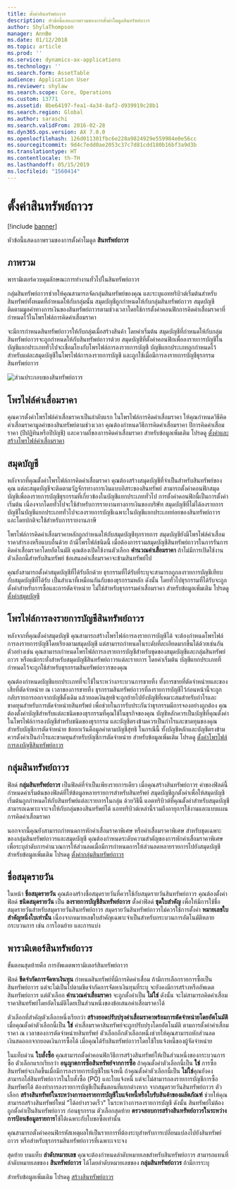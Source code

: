 ```yaml
---
title: ตั้งค่าสินทรัพย์ถาวร
description: หัวข้อนี้แสดงภาพรวมของการตั้งค่าโมดูลสินทรัพย์ถาวร
author: ShylaThompson
manager: AnnBe
ms.date: 01/12/2018
ms.topic: article
ms.prod: ''
ms.service: dynamics-ax-applications
ms.technology: ''
ms.search.form: AssetTable
audience: Application User
ms.reviewer: shylaw
ms.search.scope: Core, Operations
ms.custom: 13771
ms.assetid: 8be64197-fea1-4a34-8af2-d939919c28b1
ms.search.region: Global
ms.author: saraschi
ms.search.validFrom: 2016-02-28
ms.dyn365.ops.version: AX 7.0.0
ms.openlocfilehash: 126d011301fbc6e228a9824929e559984e0e56cc
ms.sourcegitcommit: 9d4c7edd0ae2053c37c7d81cdd180b16bf3a9d3b
ms.translationtype: HT
ms.contentlocale: th-TH
ms.lasthandoff: 05/15/2019
ms.locfileid: "1560414"
---
```

# <a name="set-up-fixed-assets"></a>ตั้งค่าสินทรัพย์ถาวร

[!include [banner](../includes/banner.md)]

หัวข้อนี้แสดงภาพรวมของการตั้งค่าโมดูล **สินทรัพย์ถาวร**

## <a name="overview"></a>ภาพรวม

พารามิเตอร์ควบคุมลักษณะการทำงานทั่วไปในสินทรัพย์ถาวร

กลุ่มสินทรัพย์ถาวรช่วยให้คุณสามารถจัดกลุ่มสินทรัพย์ของคุณ และระบุแอททริบิวต์เริ่มต้นสำหรับสินทรัพย์ทั้งหมดที่กำหนดให้กับกลุ่มนั้น สมุดบัญชีถูกกำหนดให้กับกลุ่มสินทรัพย์ถาวร สมุดบัญชีติดตามมูลค่าทางการเงินของสินทรัพย์ถาวรตามช่วงเวลาโดยใช้การตั้งค่าคอนฟิกการคิดค่าเสื่อมราคาที่กำหนดไว้ในโพรไฟล์การคิดค่าเสื่อมราคา

จะมีการกำหนดสินทรัพย์ถาวรให้กับกลุ่มเมื่อสร้างสินค้า โดยค่าเริ่มต้น สมุดบัญชีที่กำหนดให้กับกลุ่มสินทรัพย์ถาวรจะถูกกำหนดให้กับสินทรัพย์ถาวรด้วย สมุดบัญชีที่ตั้งค่าคอนฟิกเพื่อลงรายการบัญชีในบัญชีแยกประเภททั่วไปจะเชื่อมโยงกับโพรไฟล์การลงรายการบัญชี บัญชีแยกประเภทถูกกำหนดไว้สำหรับแต่ละสมุดบัญชีในโพรไฟล์การลงรายการบัญชี และถูกใช้เมื่อมีการลงรายการบัญชีธุรกรรมสินทรัพย์ถาวร

![ส่วนประกอบของสินทรัพย์ถาวร](./media/FAComponents_Updated.png)

## <a name="depreciation-profiles"></a>โพรไฟล์ค่าเสื่อมราคา

คุณควรตั้งค่าโพรไฟล์ค่าเสื่อมราคาเป็นลำดับแรก ในโพรไฟล์การคิดค่าเสื่อมราคา ให้คุณกำหนดวิธีคิดค่าเสื่อมราคามูลค่าของสินทรัพย์ตามช่วงเวลา คุณต้องกำหนดวิธีการคิดค่าเสื่อมราคา ปีการคิดค่าเสื่อมราคา (ปีปฏิทินหรือปีบัญชี) และความถี่ของการคิดค่าเสื่อมราคา สำหรับข้อมูลเพิ่มเติม โปรดดู [ตั้งค่าและสร้างโพรไฟล์ค่าเสื่อมราคา](tasks/set-up-depreciation-profiles.md)

## <a name="books"></a>สมุดบัญชี

หลังจากที่คุณตั้งค่าโพรไฟล์การคิดค่าเสื่อมราคา คุณต้องสร้างสมุดบัญชีที่จำเป็นสำหรับสินทรัพย์ของคุณ แต่ละสมุดบัญชีจะติดตามวัฏจักรทางการเงินแบบอิสระของสินทรัพย์ สามารถตั้งค่าคอนฟิกสมุดบัญชีเพื่อลงรายการบัญชีธุรกรรมที่เกี่ยวข้องในบัญชีแยกประเภททั่วไป การตั้งค่าคอนฟิกนี้เป็นการตั้งค่าเริ่มต้น เนื่องจากโดยทั่วไปจะใช้สำหรับการรายงานทางการเงินของบริษัท สมุดบัญชีที่ไม่ได้ลงรายการบัญชีในบัญชีแยกประเภททั่วไปจะลงรายการบัญชีเฉพาะในบัญชีแยกประเภทย่อยของสินทรัพย์ถาวร และโดยปกติจะใช้สำหรับการรายงานภาษี

โพรไฟล์การคิดค่าเสื่อมราคาหลักถูกกำหนดให้กับสมุดบัญชีทุกรายการ สมุดบัญชียังมีโพรไฟล์ค่าเสื่อมราคาสำรองหรือแบบอื่นด้วย ถ้ามีโพรไฟล์ชนิดนี้ เมื่อต้องการรวมสมุดบัญชีสินทรัพย์ถาวรในการรันการคิดค่าเสื่อมราคาโดยอัตโนมัติ คุณต้องเปิดใช้งานตัวเลือก **คำนวณค่าเสื่อมราคา** ถ้าไม่มีการเปิดใช้งานตัวเลือกนี้สำหรับสินทรัพย์ ข้อเสนอค่าเสื่อมราคาจะข้ามสินทรัพย์ไป

คุณยังสามารถตั้งค่าสมุดบัญชีที่ได้รับอีกด้วย ธุรกรรมที่ได้รับที่ระบุจะสามารถถูกลงรายการบัญชีเทียบกับสมุดบัญชีที่ได้รับ เป็นสำเนาที่เหมือนกันกับของธุรกรรมหลัก ดังนั้น โดยทั่วไปธุรกรรมที่ได้รับจะถูกตั้งค่าสำหรับการซื้อและการตัดจำหน่าย ไม่ใช่สำหรับธุรกรรมค่าเสื่อมราคา สำหรับข้อมูลเพิ่มเติม โปรดดู [ตั้งค่าสมุดบัญชี](tasks/set-up-value-models.md)

## <a name="fixed-asset-posting-profiles"></a>โพรไฟล์การลงรายการบัญชีสินทรัพย์ถาวร

หลังจากที่คุณตั้งค่าสมุดบัญชี คุณสามารถสร้างโพรไฟล์การลงรายการบัญชีได้ จะต้องกำหนดโพรไฟล์การลงรายการบัญชีโดยเรียงตามสมุดบัญชี แต่สามารถกำหนดในระดับที่ละเอียดมากขึ้นได้ด้วยเช่นกัน ตัวอย่างเช่น คุณสามารถกำหนดโพรไฟล์การลงรายการบัญชีสำหรับชุดของสมุดบัญชีและกลุ่มสินทรัพย์ถาวร หรือแม้กระทั่งสำหรับสมุดบัญชีสินทรัพย์ถาวรแต่ละรายการ โดยค่าเริ่มต้น บัญชีแยกประเภทที่กำหนดไว้จะถูกใช้สำหรับธุรกรรมสินทรัพย์ถาวรของคุณ

คุณต้องกำหนดบัญชีแยกประเภทที่จะใช้ในระหว่างกระบวนการขายทิ้ง ทั้งการขายที่ตัดจำหน่ายและของเสียที่ตัดจำหน่าย ณ เวลาของการขายทิ้ง ธุรกรรมสินทรัพย์ถาวรที่ลงรายการบัญชีไว้ก่อนหน้านี้จะถูกกลับรายการออกจากบัญชีดั้งเดิม แล้วยอดเงินสุทธิจะถูกย้ายไปยังบัญชีที่เหมาะสมสำหรับกำไรและขาดทุนสำหรับการตัดจำหน่ายสินทรัพย์ เพื่อช่วยในการรับประกันว่าธุรกรรมมีการจองอย่างถูกต้อง คุณต้องตั้งค่าบัญชีสำหรับแต่ละชนิดของธุรกรรมที่คุณใช้ในธุรกิจของคุณ บัญชีหลักควรเป็นบัญชีที่คุณตั้งค่าในโพรไฟล์การลงบัญชีสำหรับชนิดของธุรกรรม และบัญชีตรงข้ามควรเป็นกำไรและขาดทุนของคุณสำหรับบัญชีการตัดจำหน่าย ข้อยกเว้นคือมูลค่าตามบัญชีสุทธิ ในกรณีนี้ ทั้งบัญชีหลักและบัญชีตรงข้ามควรตั้งค่าเป็นกำไรและขาดทุนสำหรับบัญชีการตัดจำหน่าย สำหรับข้อมูลเพิ่มเติม โปรดดู [ตั้งค่าโพรไฟล์การลงบัญชีสินทรัพย์ถาวร](tasks/set-up-fixed-asset-posting-profiles.md)

## <a name="fixed-asset-groups"></a>กลุ่มสินทรัพย์ถาวร

ฟิลด์ **กลุ่มสินทรัพย์ถาวร** เป็นฟิลด์ที่จำเป็นเพียงรายการเดียว เมื่อคุณสร้างสินทรัพย์ถาวร ค่าของฟิลด์นี้กำหนดค่าเริ่มต้นของฟิลด์ที่ให้ข้อมูลหลายรายการสำหรับสินทรัพย์ สมุดบัญชีถูกตั้งค่าเพื่อให้สมุดบัญชีเริ่มต้นถูกกำหนดให้กับสินทรัพย์แต่ละรายการในกลุ่ม ด้วยวิธีนี้ แอตทริบิวต์ที่คุณตั้งค่าสำหรับสมุดบัญชีสามารถเฉพาะเจาะจงให้กับกลุ่มของสินทรัพย์ได้ แอททริบิวต์เหล่านี้รวมถึงอายุการใช้งานและแบบแผนการคิดค่าเสื่อมราคา

นอกจากนี้คุณยังสามารถกำหนดการหักค่าเสื่อมราคาพิเศษ หรือค่าเสื่อมราคาพิเศษ สำหรับชุดเฉพาะของกลุ่มสินทรัพย์ถาวรและสมุดบัญชี คุณต้องกำหนดระดับความสำคัญของการหักค่าเสื่อมราคาพิเศษเพื่อระบุลำดับการคำนวณการให้ส่วนลดเมื่อมีการกำหนดการให้ส่วนลดหลายรายการไปยังสมุดบัญชี สำหรับข้อมูลเพิ่มเติม โปรดดู [ตั้งค่ากลุ่มสินทรัพย์ถาวร](tasks/set-up-fixed-asset-groups.md)

## <a name="journal-names"></a>ชื่อสมุดรายวัน

ในหน้า **ชื่อสมุดรายวัน** คุณต้องสร้างชื่อสมุดรายวันที่ควรใช้กับสมุดรายวันสินทรัพย์ถาวร คุณต้องตั้งค่าฟิลด์ **ชนิดสมุดรายวัน** เป็น **ลงรายการบัญชีสินทรัพย์ถาวร** ตั้งค่าฟิลด์ **ชุดใบสำคัญ** เพื่อให้มีการใช้ชื่อสมุดรายวันสำหรับสมุดรายวันสินทรัพย์ถาวร สมุดรายวันสินทรัพย์ถาวรไม่ควรใช้การตั้งค่า **หมายเลขใบสำคัญหนึ่งใบเท่านั้น** เนื่องจากหมายเลขใบสำคัญเฉพาะจำเป็นสำหรับกระบวนการอัตโนมัติหลายกระบวนการ เช่น การโอนย้าย และการแบ่ง

## <a name="fixed-asset-parameters"></a>พารามิเตอร์สินทรัพย์ถาวร

ขั้นตอนสุดท้ายคือ การอัพเดตพารามิเตอร์สินทรัพย์ถาวร

ฟิลด์ **ขีดจำกัดการจัดหาเงินทุน** กำหนดสินทรัพย์ที่มีการคิดค่าเสื่อม ถ้ามีการเลือกรายการซื้อเป็นสินทรัพย์ถาวร แต่จะไม่เป็นไปตามขีดจำกัดการจัดหาเงินทุนที่ระบุ จะยังคงมีการสร้างหรืออัพเดตสินทรัพย์ถาวร แต่ตัวเลือก **คำนวณค่าเสื่อมราคา** จะถูกตั้งค่าเป็น **ไม่ใช่** ดังนั้น จะไม่สามารถคิดค่าเสื่อมราคาสินทรัพย์โดยอัตโนมัติโดยเป็นส่วนหนึ่งของข้อเสนอค่าเสื่อมราคาได้

ตัวเลือกที่สำคัญตัวเลือกหนึ่งเรียกว่า **สร้างยอดปรับปรุงค่าเสื่อมราคาพร้อมการตัดจำหน่ายโดยอัตโนมัติ** เมื่อคุณตั้งค่าตัวเลือกนี้เป็น **ใช่** ค่าเสื่อมราคาสินทรัพย์จะถูกปรับปรุงโดยอัตโนมัติ ตามการตั้งค่าค่าเสื่อมราคา ณ เวลาของการตัดจำหน่ายสินทรัพย์ ตัวเลือกอีกตัวเลือกหนึ่งช่วยให้คุณสามารถหักส่วนลดเงินสดออกจากยอดเงินการซื้อได้ เมื่อคุณได้รับสินทรัพย์ถาวรโดยใช้ใบแจ้งหนี้ของผู้จัดจำหน่าย

ในแท็บด่วน **ใบสั่งซื้อ** คุณสามารถตั้งค่าคอนฟิกวิธีการสร้างสินทรัพย์ให้เป็นส่วนหนึ่งของกระบวนการซื้อ ตัวเลือกแรกเรียกว่า **อนุญาตการซื้อสินทรัพย์จากการซื้อ** ถ้าคุณตั้งค่าตัวเลือกนี้เป็น **ใช่** การซื้อสินทรัพย์จะเกิดขึ้นเมื่อมีการลงรายการบัญชีใบแจ้งหนี้ ถ้าคุณตั้งค่าตัวเลือกนี้เป็น **ไม่ใช่**คุณยังคงสามารถใส่สินทรัพย์ถาวรในใบสั่งซื้อ (PO) และใบแจ้งหนี้ แต่จะไม่สามารถลงรายการบัญชีการซื้อสินทรัพย์ได้ ต้องทำการลงรายการบัญชีเป็นขั้นตอนที่แยกต่างหาก จากสมุดรายวันสินทรัพย์ถาวร ตัวเลือก **สร้างสินทรัพย์ในระหว่างการลงรายการบัญชีใบแจ้งหนี้หรือใบรับสินค้าของผลิตภัณฑ์** ช่วยให้คุณสามารถสร้างสินทรัพย์ใหม่ "ได้อย่างรวดเร็ว" ในระหว่างการลงรายการบัญชี ดังนั้น สินทรัพย์ไม่ต้องถูกตั้งค่าเป็นสินทรัพย์ถาวร ก่อนธุรกรรม ตัวเลือกสุดท้าย **ตรวจสอบการสร้างสินทรัพย์ถาวรในระหว่างการป้อนข้อมูลรายการ**ใช้ได้เฉพาะกับใบขอซื้อเท่านั้น

คุณสามารถตั้งค่าคอนฟิกรหัสเหตุผลให้เป็นรายการที่ต้องระบุสำหรับการเปลี่ยนแปลงไปยังสินทรัพย์ถาวร หรือสำหรับธุรกรรมสินทรัพย์ถาวรที่เฉพาะเจาะจง

สุดท้าย บนแท็บ **ลำดับหมายเลข** คุณจะต้องกำหนดลำดับหมายเลขสำหรับสินทรัพย์ถาวร สามารถแทนที่ลำดับหมายเลขของ **สินทรัพย์ถาวร** ได้โดยลำดับหมายเลขของ **กลุ่มสินทรัพย์ถาวร** ถ้ามีการระบุ

สำหรับข้อมูลเพิ่มเติม โปรดดู [สร้างสินทรัพย์ถาวร](tasks/create-fixed-asset.md)
